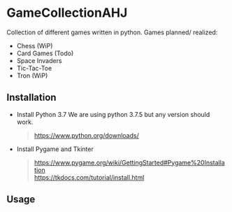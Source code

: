 # GameCollectionAHJ
Collection of different games written in python.
Games planned/ realized:  
- Chess (WiP)
- Card Games (Todo)
- Space Invaders
- Tic-Tac-Toe
- Tron (WiP)


## Installation

- Install Python 3.7 We are using python 3.7.5 but any version should work.
  > https://www.python.org/downloads/
- Install Pygame and Tkinter 
  > https://www.pygame.org/wiki/GettingStarted#Pygame%20Installation   
  > https://tkdocs.com/tutorial/install.html


## Usage


